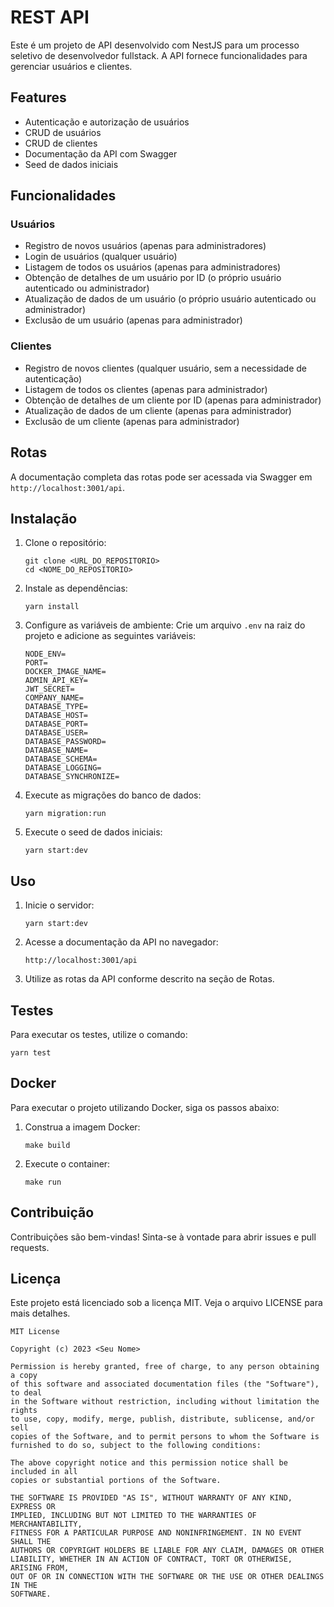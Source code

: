 # REST API

Este é um projeto de API desenvolvido com NestJS para um processo seletivo de desenvolvedor fullstack. A API fornece funcionalidades para gerenciar usuários e clientes.

## Features

- Autenticação e autorização de usuários
- CRUD de usuários
- CRUD de clientes
- Documentação da API com Swagger
- Seed de dados iniciais

## Funcionalidades

### Usuários

- Registro de novos usuários (apenas para administradores)
- Login de usuários (qualquer usuário)
- Listagem de todos os usuários (apenas para administradores)
- Obtenção de detalhes de um usuário por ID (o próprio usuário autenticado ou administrador)
- Atualização de dados de um usuário (o próprio usuário autenticado ou administrador)
- Exclusão de um usuário (apenas para administrador)

### Clientes

- Registro de novos clientes (qualquer usuário, sem a necessidade de autenticação)
- Listagem de todos os clientes (apenas para administrador)
- Obtenção de detalhes de um cliente por ID (apenas para administrador)
- Atualização de dados de um cliente (apenas para administrador)
- Exclusão de um cliente (apenas para administrador)

## Rotas

A documentação completa das rotas pode ser acessada via Swagger em `http://localhost:3001/api`.

## Instalação

1. Clone o repositório:
   ```shell
   git clone <URL_DO_REPOSITORIO>
   cd <NOME_DO_REPOSITORIO>
   ```

2. Instale as dependências:
   ```shell
   yarn install
   ```

3. Configure as variáveis de ambiente:
   Crie um arquivo `.env` na raiz do projeto e adicione as seguintes variáveis:
   ```env
   NODE_ENV=
   PORT=
   DOCKER_IMAGE_NAME=
   ADMIN_API_KEY=
   JWT_SECRET=
   COMPANY_NAME=
   DATABASE_TYPE=
   DATABASE_HOST=
   DATABASE_PORT=
   DATABASE_USER=
   DATABASE_PASSWORD=
   DATABASE_NAME=
   DATABASE_SCHEMA=
   DATABASE_LOGGING=
   DATABASE_SYNCHRONIZE=
   ```

4. Execute as migrações do banco de dados:
   ```shell
   yarn migration:run
   ```

5. Execute o seed de dados iniciais:
   ```shell
   yarn start:dev
   ```

## Uso

1. Inicie o servidor:
   ```shell
   yarn start:dev
   ```

2. Acesse a documentação da API no navegador:
   ```
   http://localhost:3001/api
   ```

3. Utilize as rotas da API conforme descrito na seção de Rotas.

## Testes

Para executar os testes, utilize o comando:
```shell
yarn test
```

## Docker

Para executar o projeto utilizando Docker, siga os passos abaixo:

1. Construa a imagem Docker:
   ```shell
   make build
   ```

2. Execute o container:
   ```shell
   make run
   ```

## Contribuição

Contribuições são bem-vindas! Sinta-se à vontade para abrir issues e pull requests.

## Licença

Este projeto está licenciado sob a licença MIT. Veja o arquivo LICENSE para mais detalhes.

```
MIT License

Copyright (c) 2023 <Seu Nome>

Permission is hereby granted, free of charge, to any person obtaining a copy
of this software and associated documentation files (the "Software"), to deal
in the Software without restriction, including without limitation the rights
to use, copy, modify, merge, publish, distribute, sublicense, and/or sell
copies of the Software, and to permit persons to whom the Software is
furnished to do so, subject to the following conditions:

The above copyright notice and this permission notice shall be included in all
copies or substantial portions of the Software.

THE SOFTWARE IS PROVIDED "AS IS", WITHOUT WARRANTY OF ANY KIND, EXPRESS OR
IMPLIED, INCLUDING BUT NOT LIMITED TO THE WARRANTIES OF MERCHANTABILITY,
FITNESS FOR A PARTICULAR PURPOSE AND NONINFRINGEMENT. IN NO EVENT SHALL THE
AUTHORS OR COPYRIGHT HOLDERS BE LIABLE FOR ANY CLAIM, DAMAGES OR OTHER
LIABILITY, WHETHER IN AN ACTION OF CONTRACT, TORT OR OTHERWISE, ARISING FROM,
OUT OF OR IN CONNECTION WITH THE SOFTWARE OR THE USE OR OTHER DEALINGS IN THE
SOFTWARE.
```